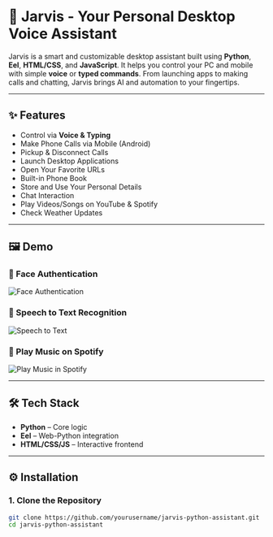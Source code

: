 # 🤖 Jarvis - Your Personal Desktop Voice Assistant

Jarvis is a smart and customizable desktop assistant built using **Python**, **Eel**, **HTML/CSS**, and **JavaScript**. It helps you control your PC and mobile with simple **voice** or **typed commands**. From launching apps to making calls and chatting, Jarvis brings AI and automation to your fingertips.

---

## ✨ Features

- Control via **Voice & Typing**
- Make Phone Calls via Mobile (Android)
- Pickup & Disconnect Calls
- Launch Desktop Applications
- Open Your Favorite URLs
- Built-in Phone Book
- Store and Use Your Personal Details
- Chat Interaction
- Play Videos/Songs on YouTube & Spotify
- Check Weather Updates

---

## 🖼️ Demo

### 🔐 Face Authentication
![Face Authentication](https://github.com/Saurabh2005695/image-hosting/blob/main/How_to_make_Jarvis_in_Python__voice_assistant__jarvis_iron_m.gif)

### 🎤 Speech to Text Recognition
![Speech to Text](https://github.com/Saurabh2005695/image-hosting/blob/main/e.gif)

### 🎵 Play Music on Spotify
![Play Music in Spotify](https://github.com/Saurabh2005695/image-hosting/blob/main/2.gif)

---

## 🛠️ Tech Stack

- **Python** – Core logic
- **Eel** – Web-Python integration
- **HTML/CSS/JS** – Interactive frontend

---

## ⚙️ Installation

### 1. Clone the Repository
```bash
git clone https://github.com/yourusername/jarvis-python-assistant.git
cd jarvis-python-assistant

